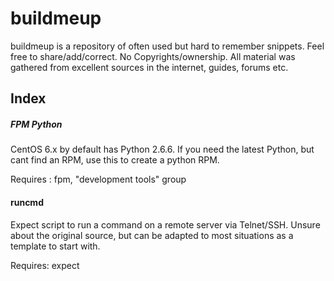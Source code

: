 # buildmeup

buildmeup is a repository of often used but hard to remember snippets. Feel free to share/add/correct. No Copyrights/ownership. All material was gathered from excellent sources in the internet, guides, forums etc. 

## Index
##### FPM Python
CentOS 6.x by default has Python 2.6.6. If you need the latest Python, but cant find an RPM, use this to create a python RPM. 

Requires : fpm, "development tools" group

#### runcmd
Expect script to run a command on a remote server via Telnet/SSH. Unsure about the original source, but can be adapted to most situations as a template to start with. 

Requires: expect

